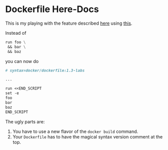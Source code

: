 Dockerfile Here-Docs
====================
This is my playing with the feature described [here][1] using [this][2].

Instead of
```Dockerfile
run foo \
 && bar \
 && baz
```

you can now do
```Dockerfile
# syntax=docker/dockerfile:1.3-labs

...

run <<END_SCRIPT
set -e
foo
bar
baz
END_SCRIPT
```

The ugly parts are:

1. You have to use a new flavor of the `docker build` command.
2. Your `Dockerfile` has to have the magical syntax version comment at the top.

[1]: https://www.docker.com/blog/introduction-to-heredocs-in-dockerfiles/
[2]: https://docs.docker.com/develop/develop-images/build_enhancements/

